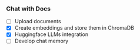 ### Chat with Docs

- [ ] Upload documents
- [x] Create embeddings and store them in ChromaDB
- [x] Huggingface LLMs integration
- [ ] Develop chat memory
